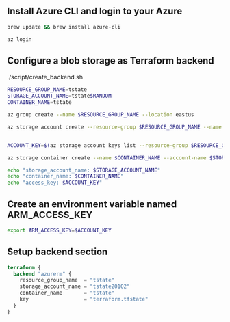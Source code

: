 ## Install Azure CLI and login to your Azure
```bash
brew update && brew install azure-cli

az login
```
## Configure a blob storage as Terraform backend
./script/create_backend.sh

```bash
RESOURCE_GROUP_NAME=tstate
STORAGE_ACCOUNT_NAME=tstate$RANDOM
CONTAINER_NAME=tstate

az group create --name $RESOURCE_GROUP_NAME --location eastus

az storage account create --resource-group $RESOURCE_GROUP_NAME --name $STORAGE_ACCOUNT_NAME --sku Standard_LRS --encryption-services blob


ACCOUNT_KEY=$(az storage account keys list --resource-group $RESOURCE_GROUP_NAME --account-name $STORAGE_ACCOUNT_NAME --query [0].value -o tsv)

az storage container create --name $CONTAINER_NAME --account-name $STORAGE_ACCOUNT_NAME --account-key $ACCOUNT_KEY

echo "storage_account_name: $STORAGE_ACCOUNT_NAME"
echo "container_name: $CONTAINER_NAME"
echo "access_key: $ACCOUNT_KEY"
```

## Create an environment variable named ARM_ACCESS_KEY
```bash
export ARM_ACCESS_KEY=$ACCOUNT_KEY
```

## Setup backend section
```terraform
terraform {
  backend "azurerm" {
    resource_group_name  = "tstate"
    storage_account_name = "tstate20102"
    container_name       = "tstate"
    key                  = "terraform.tfstate"
  }
}
```
